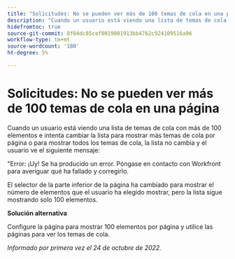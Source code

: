 ```yaml
---
title: "Solicitudes: No se pueden ver más de 100 temas de cola en una página"
description: "Cuando un usuario está viendo una lista de temas de cola con más de 100 elementos e intenta cambiar la lista para mostrar más temas de cola por página o para mostrar todos los temas de cola, la lista no cambia y el usuario ve un mensaje de error."
hidefromtoc: true
source-git-commit: 8f04dc85caf0019001913bb4762c924109516a96
workflow-type: tm+mt
source-wordcount: '180'
ht-degree: 5%

---
```



# Solicitudes: No se pueden ver más de 100 temas de cola en una página

Cuando un usuario está viendo una lista de temas de cola con más de 100 elementos e intenta cambiar la lista para mostrar más temas de cola por página o para mostrar todos los temas de cola, la lista no cambia y el usuario ve el siguiente mensaje:

&quot;Error: ¡Uy! Se ha producido un error. Póngase en contacto con Workfront para averiguar qué ha fallado y corregirlo.

El selector de la parte inferior de la página ha cambiado para mostrar el número de elementos que el usuario ha elegido mostrar, pero la lista sigue mostrando solo 100 elementos.

**Solución alternativa**

Configure la página para mostrar 100 elementos por página y utilice las páginas para ver los temas de cola.

_Informado por primera vez el 24 de octubre de 2022._

